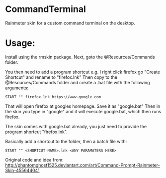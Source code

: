 # CommandTerminal
Rainmeter skin for a custom command terminal on the desktop.

# Usage:
Install using the rmskin package. Next, goto the @Resources/Commands folder.

You then need to add a program shortcut e.g. I right click firefox go "Create Shortcut" and rename to "firefox.lnk"
Then copy to the @Resources/Commands folder and create a .bat file with the following arguments:

```
START "" firefox.lnk https://www.google.com
```

That will open firefox at googles homepage. Save it as "google.bat" Then in the skin you type in "google" and it will execute google.bat, which then runs firefox.

The skin comes with google.bat already, you just need to provide the program shortcut "firefox.lnk".

Basically add a shortcut to the folder, then a batch file with:
```
START "" <SHORTCUT NAME>.lnk <ANY PARAMATERS HERE>
```

Original code and idea from: http://phantomghost1525.deviantart.com/art/Command-Prompt-Rainmeter-Skin-455644041
